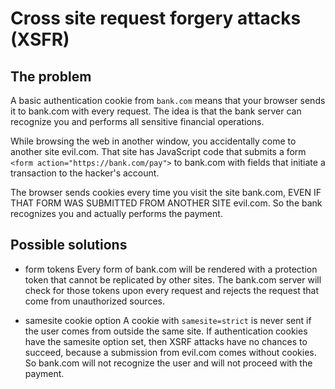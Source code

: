 # Cross site request forgery attacks (XSFR)

## The problem
A basic authentication cookie from `bank.com` means that your browser sends it to bank.com with every request. The idea is that the bank server can recognize you and performs all sensitive financial operations.

While browsing the web in another window, you accidentally come to another site evil.com. That site has JavaScript code that submits a form `<form action="https://bank.com/pay">` to bank.com with fields that initiate a transaction to the hacker's account.

The browser sends cookies every time you visit the site bank.com, EVEN IF THAT FORM WAS SUBMITTED FROM ANOTHER SITE evil.com. So the bank recognizes you and actually performs the payment.

## Possible solutions
- form tokens
Every form of bank.com will be rendered with a protection token that cannot be replicated by other sites. The bank.com server will check for those tokens upon every request and rejects the request that come from unauthorized sources.

- samesite cookie option
A cookie with `samesite=strict` is never sent if the user comes from outside the same site. If authentication cookies have the samesite option set, then XSRF attacks have no chances to succeed, because a submission from evil.com comes without cookies. So bank.com will not recognize the user and will not proceed with the payment.